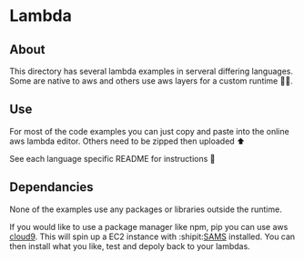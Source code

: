 # Lambda

## About

This directory has several lambda examples in serveral differing languages.
Some are native to aws and others use aws layers for a custom runtime 🏃⏰.

## Use

For most of the code examples you can just copy and paste into the online aws lambda editor.
Others need to be zipped then uploaded ⬆️

See each language specific README for instructions 📄

## Dependancies

None of the examples use any packages or libraries outside the runtime.

If you would like to use a package manager like npm, pip you can use aws [cloud9](https://aws.amazon.com/cloud9/). This will spin up a EC2 instance with :shipit:[SAMS](https://github.com/awslabs/serverless-application-model) installed. You can then install what you like, test and depoly back to your lambdas.